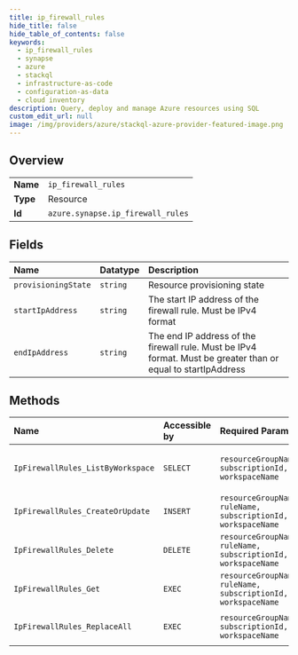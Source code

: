 ```yaml
---
title: ip_firewall_rules
hide_title: false
hide_table_of_contents: false
keywords:
  - ip_firewall_rules
  - synapse
  - azure    
  - stackql
  - infrastructure-as-code
  - configuration-as-data
  - cloud inventory
description: Query, deploy and manage Azure resources using SQL
custom_edit_url: null
image: /img/providers/azure/stackql-azure-provider-featured-image.png
---
```

  
    

## Overview
<table><tbody>
<tr><td><b>Name</b></td><td><code>ip_firewall_rules</code></td></tr>
<tr><td><b>Type</b></td><td>Resource</td></tr>
<tr><td><b>Id</b></td><td><code>azure.synapse.ip_firewall_rules</code></td></tr>
</tbody></table>

## Fields
| Name | Datatype | Description |
|:-----|:---------|:------------|
| `provisioningState` | `string` | Resource provisioning state |
| `startIpAddress` | `string` | The start IP address of the firewall rule. Must be IPv4 format |
| `endIpAddress` | `string` | The end IP address of the firewall rule. Must be IPv4 format. Must be greater than or equal to startIpAddress |
## Methods
| Name | Accessible by | Required Params | Description |
|:-----|:--------------|:----------------|:------------|
| `IpFirewallRules_ListByWorkspace` | `SELECT` | `resourceGroupName, subscriptionId, workspaceName` | Returns a list of firewall rules |
| `IpFirewallRules_CreateOrUpdate` | `INSERT` | `resourceGroupName, ruleName, subscriptionId, workspaceName` | Creates or updates a firewall rule |
| `IpFirewallRules_Delete` | `DELETE` | `resourceGroupName, ruleName, subscriptionId, workspaceName` | Deletes a firewall rule |
| `IpFirewallRules_Get` | `EXEC` | `resourceGroupName, ruleName, subscriptionId, workspaceName` | Get a firewall rule |
| `IpFirewallRules_ReplaceAll` | `EXEC` | `resourceGroupName, subscriptionId, workspaceName` | Replaces firewall rules |
